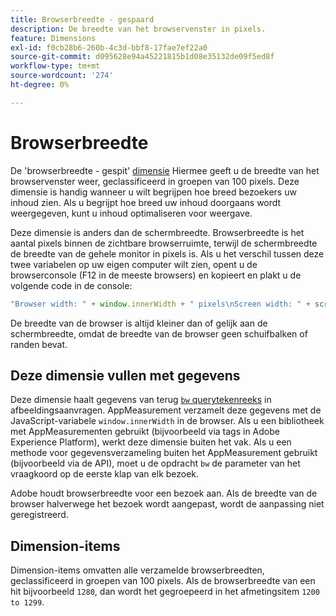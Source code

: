 ```yaml
---
title: Browserbreedte - gespaard
description: De breedte van het browservenster in pixels.
feature: Dimensions
exl-id: f0cb28b6-260b-4c3d-bbf8-17fae7ef22a0
source-git-commit: d095628e94a45221815b1d08e35132de09f5ed8f
workflow-type: tm+mt
source-wordcount: '274'
ht-degree: 0%

---
```


# Browserbreedte

De &#39;browserbreedte - gespit&#39; [dimensie](overview.md) Hiermee geeft u de breedte van het browservenster weer, geclassificeerd in groepen van 100 pixels. Deze dimensie is handig wanneer u wilt begrijpen hoe breed bezoekers uw inhoud zien. Als u begrijpt hoe breed uw inhoud doorgaans wordt weergegeven, kunt u inhoud optimaliseren voor weergave.

Deze dimensie is anders dan de schermbreedte. Browserbreedte is het aantal pixels binnen de zichtbare browserruimte, terwijl de schermbreedte de breedte van de gehele monitor in pixels is. Als u het verschil tussen deze twee variabelen op uw eigen computer wilt zien, opent u de browserconsole (F12 in de meeste browsers) en kopieert en plakt u de volgende code in de console:

```javascript
"Browser width: " + window.innerWidth + " pixels\nScreen width: " + screen.width + " pixels";
```

De breedte van de browser is altijd kleiner dan of gelijk aan de schermbreedte, omdat de breedte van de browser geen schuifbalken of randen bevat.

## Deze dimensie vullen met gegevens

Deze dimensie haalt gegevens van terug [`bw` querytekenreeks](/help/implement/validate/query-parameters.md) in afbeeldingsaanvragen. AppMeasurement verzamelt deze gegevens met de JavaScript-variabele `window.innerWidth` in de browser. Als u een bibliotheek met AppMeasurementen gebruikt (bijvoorbeeld via tags in Adobe Experience Platform), werkt deze dimensie buiten het vak. Als u een methode voor gegevensverzameling buiten het AppMeasurement gebruikt (bijvoorbeeld via de API), moet u de opdracht `bw` de parameter van het vraagkoord op de eerste klap van elk bezoek.

Adobe houdt browserbreedte voor een bezoek aan. Als de breedte van de browser halverwege het bezoek wordt aangepast, wordt de aanpassing niet geregistreerd.

## Dimension-items

Dimension-items omvatten alle verzamelde browserbreedten, geclassificeerd in groepen van 100 pixels. Als de browserbreedte van een hit bijvoorbeeld `1280`, dan wordt het gegroepeerd in het afmetingsitem `1200 to 1299`.
